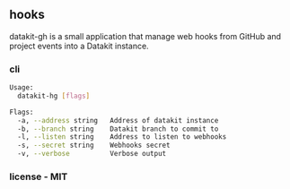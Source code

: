 ## hooks

datakit-gh is a small application that manage web hooks from GitHub and project
events into a Datakit instance.

### cli

```bash
Usage:
  datakit-hg [flags]

Flags:
  -a, --address string   Address of datakit instance
  -b, --branch string    Datakit branch to commit to
  -l, --listen string    Address to listen to webhooks
  -s, --secret string    Webhooks secret
  -v, --verbose          Verbose output
  ```

### license - MIT

